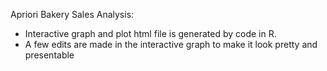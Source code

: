 Apriori Bakery Sales Analysis:
- Interactive graph and plot html file is generated by code in R.
- A few edits are made in the interactive graph to make it look pretty and presentable

